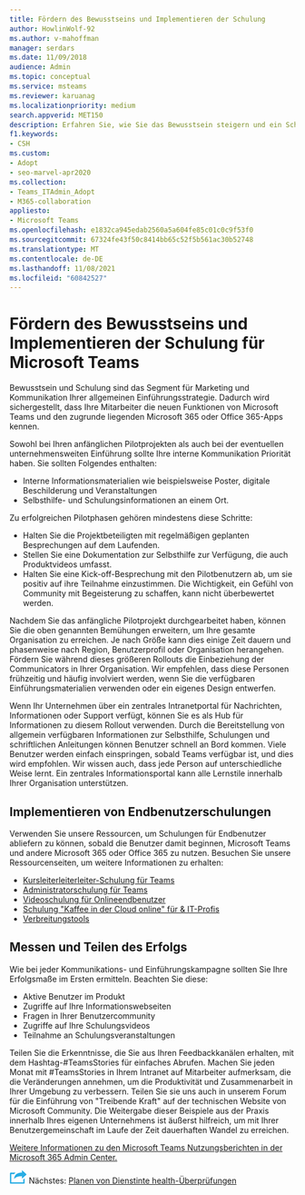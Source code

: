 ```yaml
---
title: Fördern des Bewusstseins und Implementieren der Schulung
author: HowlinWolf-92
ms.author: v-mahoffman
manager: serdars
ms.date: 11/09/2018
audience: Admin
ms.topic: conceptual
ms.service: msteams
ms.reviewer: karuanag
ms.localizationpriority: medium
search.appverid: MET150
description: Erfahren Sie, wie Sie das Bewusstsein steigern und ein Schulungsprogramm für die Microsoft Teams implementieren.
f1.keywords:
- CSH
ms.custom:
- Adopt
- seo-marvel-apr2020
ms.collection:
- Teams_ITAdmin_Adopt
- M365-collaboration
appliesto:
- Microsoft Teams
ms.openlocfilehash: e1832ca945edab2560a5a604fe85c01c0c9f53f0
ms.sourcegitcommit: 67324fe43f50c8414bb65c52f5b561ac30b52748
ms.translationtype: MT
ms.contentlocale: de-DE
ms.lasthandoff: 11/08/2021
ms.locfileid: "60842527"
---
```

# <a name="drive-awareness-and-implement-training-for-microsoft-teams"></a>Fördern des Bewusstseins und Implementieren der Schulung für Microsoft Teams

Bewusstsein und Schulung sind das Segment für Marketing und Kommunikation Ihrer allgemeinen Einführungsstrategie. Dadurch wird sichergestellt, dass Ihre Mitarbeiter die neuen Funktionen von Microsoft Teams und den zugrunde liegenden Microsoft 365 oder Office 365-Apps kennen.
   
Sowohl bei Ihren anfänglichen Pilotprojekten als auch bei der eventuellen unternehmensweiten Einführung sollte Ihre interne Kommunikation Priorität haben. Sie sollten Folgendes enthalten:

- Interne Informationsmaterialien wie beispielsweise Poster, digitale Beschilderung und Veranstaltungen
- Selbsthilfe- und Schulungsinformationen an einem Ort.

Zu erfolgreichen Pilotphasen gehören mindestens diese Schritte:

- Halten Sie die Projektbeteiligten mit regelmäßigen geplanten Besprechungen auf dem Laufenden.
- Stellen Sie eine Dokumentation zur Selbsthilfe zur Verfügung, die auch Produktvideos umfasst.
- Halten Sie eine Kick-off-Besprechung mit den Pilotbenutzern ab, um sie positiv auf ihre Teilnahme einzustimmen. Die Wichtigkeit, ein Gefühl von Community mit Begeisterung zu schaffen, kann nicht überbewertet werden.

Nachdem Sie das anfängliche Pilotprojekt durchgearbeitet haben, können Sie die oben genannten Bemühungen erweitern, um Ihre gesamte Organisation zu erreichen. Je nach Größe kann dies einige Zeit dauern und phasenweise nach Region, Benutzerprofil oder Organisation herangehen. Fördern Sie während dieses größeren Rollouts die Einbeziehung der Communicators in Ihrer Organisation. Wir empfehlen, dass diese Personen frühzeitig und häufig involviert werden, wenn Sie die verfügbaren Einführungsmaterialien verwenden oder ein eigenes Design entwerfen.

Wenn Ihr Unternehmen über ein zentrales Intranetportal für Nachrichten, Informationen oder Support verfügt, können Sie es als Hub für Informationen zu diesem Rollout verwenden. Durch die Bereitstellung von allgemein verfügbaren Informationen zur Selbsthilfe, Schulungen und schriftlichen Anleitungen können Benutzer schnell an Bord kommen. Viele Benutzer werden einfach einspringen, sobald Teams verfügbar ist, und dies wird empfohlen. Wir wissen auch, dass jede Person auf unterschiedliche Weise lernt. Ein zentrales Informationsportal kann alle Lernstile innerhalb Ihrer Organisation unterstützen.

## <a name="implement-end-user-training"></a>Implementieren von Endbenutzerschulungen

Verwenden Sie unsere Ressourcen, um Schulungen für Endbenutzer abliefern zu können, sobald die Benutzer damit beginnen, Microsoft Teams und andere Microsoft 365 oder Office 365 zu nutzen. Besuchen Sie unsere Ressourcenseiten, um weitere Informationen zu erhalten:

- [Kursleiterleiterleiter-Schulung für Teams](instructor-led-training-teams-landing-page.yml)
- [Administratorschulung für Teams](itadmin-readiness.md)
- [Videoschulung für Onlineendbenutzer](https://support.office.com/article/microsoft-teams-video-training-4f108e54-240b-4351-8084-b1089f0d21d7)
- [Schulung "Kaffee in der Cloud online" für & IT-Profis](https://aka.ms/CoffeeintheCloud) 
- [Verbreitungstools](https://aka.ms/O365AdoptionTools)

## <a name="measure-and-share-success"></a>Messen und Teilen des Erfolgs

Wie bei jeder Kommunikations- und Einführungskampagne sollten Sie Ihre Erfolgsmaße im Ersten ermitteln. Beachten Sie diese:

- Aktive Benutzer im Produkt
- Zugriffe auf Ihre Informationswebseiten
- Fragen in Ihrer Benutzercommunity
- Zugriffe auf Ihre Schulungsvideos
- Teilnahme an Schulungsveranstaltungen

Teilen Sie die Erkenntnisse, die Sie aus Ihren Feedbackkanälen erhalten, mit dem Hashtag-#TeamsStories für einfaches Abrufen. Machen Sie jeden Monat mit #TeamsStories in Ihrem Intranet auf Mitarbeiter aufmerksam, die die Veränderungen annehmen, um die Produktivität und Zusammenarbeit in Ihrer Umgebung zu verbessern. Teilen Sie sie uns auch in unserem Forum für die Einführung von "Treibende Kraft" auf der technischen Website von Microsoft Community. Die Weitergabe dieser Beispiele aus der Praxis innerhalb Ihres eigenen Unternehmens ist äußerst hilfreich, um mit Ihrer Benutzergemeinschaft im Laufe der Zeit dauerhaften Wandel zu erreichen.

[Weitere Informationen zu den Microsoft Teams Nutzungsberichten in der Microsoft 365 Admin Center.](teams-activity-reports.md)

![Ein Symbol, das die nächsten Schritte darstellt.](media/teams-adoption-next-icon.png) Nächstes: [Planen von Dienstinte health-Überprüfungen](teams-adoption-schedule-service-health-reviews.md)
